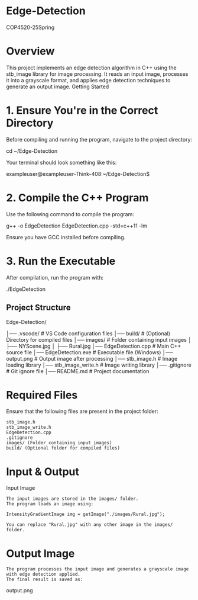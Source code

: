 # Edge-Detection
COP4520-25Spring 
# Overview
This project implements an edge detection algorithm in C++ using the stb_image library for image processing. It reads an input image, processes it into a grayscale format, and applies edge detection techniques to generate an output image.
Getting Started




# 1. Ensure You're in the Correct Directory

Before compiling and running the program, navigate to the project directory:

cd ~/Edge-Detection

Your terminal should look something like this:

exampleuser@exampleuser-Think-408:~/Edge-Detection$

# 2. Compile the C++ Program

Use the following command to compile the program:

g++ -o EdgeDetection EdgeDetection.cpp -std=c++11 -lm

Ensure you have GCC installed before compiling.
# 3. Run the Executable

After compilation, run the program with:

./EdgeDetection

## Project Structure

Edge-Detection/

│── .vscode/                # VS Code configuration files
│── build/                  # (Optional) Directory for compiled files
│── images/                 # Folder containing input images
│   ├── NYScene.jpg
│   ├── Rural.jpg
│── EdgeDetection.cpp       # Main C++ source file
│── EdgeDetection.exe       # Executable file (Windows)
│── output.png              # Output image after processing
│── stb_image.h             # Image loading library
│── stb_image_write.h       # Image writing library
│── .gitignore              # Git ignore file
│── README.md               # Project documentation


# Required Files

Ensure that the following files are present in the project folder:

    stb_image.h
    stb_image_write.h
    EdgeDetection.cpp
    .gitignore
    images/ (Folder containing input images)
    build/ (Optional folder for compiled files)

# Input & Output
Input Image

    The input images are stored in the images/ folder.
    The program loads an image using:

    IntensityGradientImage img = getImage("./images/Rural.jpg"); 

    You can replace "Rural.jpg" with any other image in the images/ folder.

# Output Image

    The program processes the input image and generates a grayscale image with edge detection applied.
    The final result is saved as:

output.png


